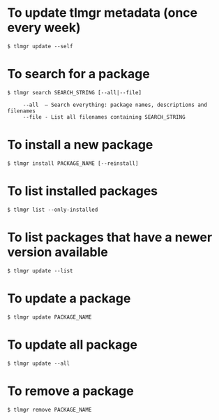 # To update tlmgr metadata (once every week)

```
$ tlmgr update --self
```

# To search for a package 

```
$ tlmgr search SEARCH_STRING [--all|--file]
```

```
     --all  — Search everything: package names, descriptions and filenames
     --file - List all filenames containing SEARCH_STRING
```

# To install a new package

```
$ tlmgr install PACKAGE_NAME [--reinstall]
```

# To list installed packages

```
$ tlmgr list --only-installed
```

# To list packages that have a newer version available

```
$ tlmgr update --list
```

# To update a package

```
$ tlmgr update PACKAGE_NAME
```

# To update all package

```
$ tlmgr update --all
```

# To remove a package

```
$ tlmgr remove PACKAGE_NAME
```
